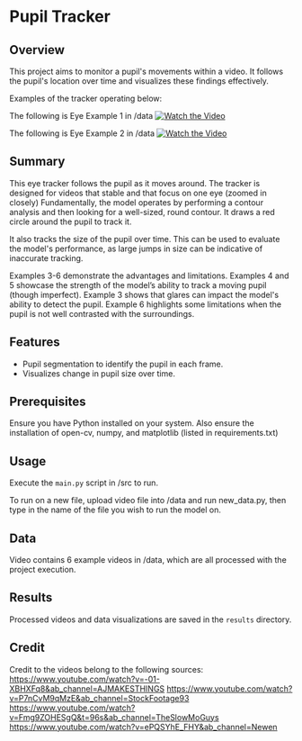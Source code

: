 # Pupil Tracker

## Overview
This project aims to monitor a pupil's movements within a video. It follows the pupil's location over time and visualizes these findings effectively.

Examples of the tracker operating below:

The following is Eye Example 1 in /data
[![Watch the Video](path/to/video_thumbnail.jpg)](https://www.youtube.com/watch?v=Myv5pqWOFkM)

The following is Eye Example 2 in /data
[![Watch the Video](path/to/video_thumbnail.jpg)](https://www.youtube.com/watch?v=oSwysY2Rwqk)

## Summary

This eye tracker follows the pupil as it moves around. The tracker is designed for videos that stable and that focus on one eye (zoomed in closely) Fundamentally, the model operates by performing a contour analysis and then looking for a well-sized, round contour. It draws a red circle around the pupil to track it.

It also tracks the size of the pupil over time. This can be used to evaluate the model's performance, as large jumps in size can be indicative of inaccurate tracking.

Examples 3-6 demonstrate the advantages and limitations. Examples 4 and 5 showcase the strength of the model’s ability to track a moving pupil (though imperfect). Example 3 shows that glares can impact the model's ability to detect the pupil. Example 6 highlights some limitations when the pupil is not well contrasted with the surroundings.

## Features
- Pupil segmentation to identify the pupil in each frame.
- Visualizes change in pupil size over time.  

## Prerequisites
Ensure you have Python installed on your system. Also ensure the installation of open-cv, numpy, and matplotlib (listed in requirements.txt)

## Usage
Execute the `main.py` script in /src to run.

To run on a new file, upload video file into /data and run new_data.py, then type in the name of the file you wish to run the model on.

## Data
Video contains 6 example videos in /data, which are all processed with the project execution.

## Results
Processed videos and data visualizations are saved in the `results` directory.

## Credit
Credit to the videos belong to the following sources:
https://www.youtube.com/watch?v=-01-XBHXFq8&ab_channel=AJMAKESTHINGS 
https://www.youtube.com/watch?v=P7nCvM9qMzE&ab_channel=StockFootage93
https://www.youtube.com/watch?v=Fmg9ZOHESgQ&t=96s&ab_channel=TheSlowMoGuys
https://www.youtube.com/watch?v=ePQSYhE_FHY&ab_channel=Newen
